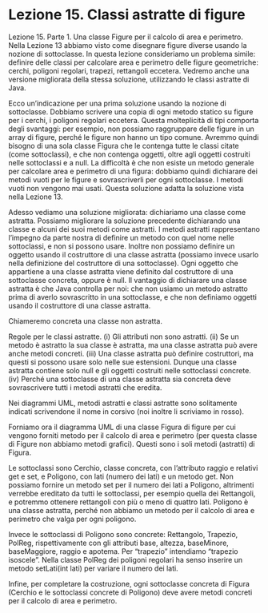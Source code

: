 # Lezione 15. Classi astratte di figure

Lezione 15. Parte 1. Una classe Figure per il calcolo di area e perimetro. Nella Lezione 13 abbiamo visto come disegnare figure diverse usando la nozione di sottoclasse. In questa lezione consideriamo un problema simile: definire delle classi per calcolare area e perimetro delle figure geometriche: cerchi, poligoni regolari, trapezi, rettangoli eccetera. Vedremo anche una versione migliorata della stessa soluzione, utilizzando le classi astratte di Java.

Ecco un’indicazione per una prima soluzione usando la nozione di sottoclasse. Dobbiamo scrivere una copia di ogni metodo statico su figure per i cerchi, i poligoni regolari eccetera. Questa molteplicità di tipi comporta degli svantaggi: per esempio, non possiamo raggruppare delle figure in un array di figure, perché le figure non hanno un tipo comune. Avremmo quindi bisogno di una sola classe Figura che le contenga tutte le classi citate (come sottoclassi), e che non contenga oggetti, oltre agli oggetti costruiti nelle sottoclassi e a null. La difficoltà è che non esiste un metodo generale per calcolare area e perimetro di una figura: dobbiamo quindi dichiarare dei metodi vuoti per le figure e sovrascriverli per ogni sottoclasse. I metodi vuoti non vengono mai usati. Questa soluzione adatta la soluzione vista nella Lezione 13.

Adesso vediamo una soluzione migliorata: dichiariamo una classe come astratta. Possiamo migliorare la soluzione precedente dichiarando una classe e alcuni dei suoi metodi come astratti. I metodi astratti rappresentano l’impegno da parte nostra di definire un metodo con quel nome nelle sottoclassi, e non si possono usare. Inoltre non possiamo definire un oggetto usando il costruttore di una classe astratta (possiamo invece usarlo nella definizione del costruttore di una sottoclasse). Ogni oggetto che appartiene a una classe astratta viene definito dal costruttore di una sottoclasse concreta, oppure è null. Il vantaggio di dichiarare una classe astratta è che Java controlla per noi: che non usiamo un metodo astratto prima di averlo sovrascritto in una sottoclasse, e che non definiamo oggetti usando il costruttore di una classe astratta.

Chiameremo concreta una classe non astratta.

Regole per le classi astratte. (i) Gli attributi non sono astratti. (ii) Se un metodo è astratto la sua classe è astratta, ma una classe astratta può avere anche metodi concreti. (iii) Una classe astratta può definire costruttori, ma questi si possono usare solo nelle sue estensioni. Dunque una classe astratta contiene solo null e gli oggetti costruiti nelle sottoclassi concrete. (iv) Perché una sottoclasse di una classe astratta sia concreta deve sovrascrivere tutti i metodi astratti che eredita.

Nei diagrammi UML, metodi astratti e classi astratte sono solitamente indicati scrivendone il nome in corsivo (noi inoltre li scriviamo in rosso).

Forniamo ora il diagramma UML di una classe Figura di figure per cui vengono forniti metodo per il calcolo di area e perimetro (per questa classe di Figure non abbiamo metodi grafici). Questi sono i soli metodi (astratti) di Figura.

Le sottoclassi sono Cerchio, classe concreta, con l’attributo raggio e relativi get e set, e Poligono, con lati (numero dei lati) e un metodo get. Non possiamo fornire un metodo set per il numero dei lati a Poligono, altrimenti verrebbe ereditato da tutti le sottoclassi, per esempio quella dei Rettangoli, e potremmo ottenere rettangoli con più o meno di quattro lati. Poligono è una classe astratta, perché non abbiamo un metodo per il calcolo di area e perimetro che valga per ogni poligono.

Invece le sottoclassi di Poligono sono concrete: Rettangolo, Trapezio, PolReg, rispettivamente con gli attributi base, altezza, baseMinore, baseMaggiore, raggio e apotema. Per “trapezio” intendiamo “trapezio isoscele”. Nella classe PolReg dei poligoni regolari ha senso inserire un metodo setLati(int lati) per variare il numero dei lati.

Infine, per completare la costruzione, ogni sottoclasse concreta di Figura (Cerchio e le sottoclassi concrete di Poligono) deve avere metodi concreti per il calcolo di area e perimetro.
